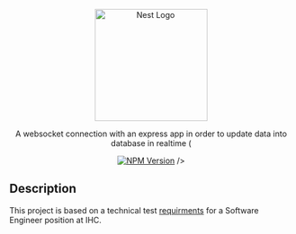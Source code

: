 <p align="center">
  <a href="https://ihcuae.com/" target="blank"><img src="https://logo.clearbit.com/ihcuae.com/" width="200" alt="Nest Logo" /></a>
</p>

[circleci-image]: https://img.shields.io/circleci/build/github/nestjs/nest/master?token=abc123def456
[circleci-url]: https://circleci.com/gh/nestjs/nest

  <p align="center">A websocket connection with an express app in order to update data into database in realtime (</p>
    <p align="center">
<a href="https://www.npmjs.com/~nestjscore" target="_blank"><img src="https://img.shields.io/badge/npm-v8.19.1-blue" alt="NPM Version" /></a>
 /></a>
</p>

## Description

This project is based on a technical test 
[requirments](https://github.com/Mhouiri/cryptocompare_websocket/blob/main/docs/SoftwareEngineerTest.pdf) for a Software Engineer position at IHC. 
